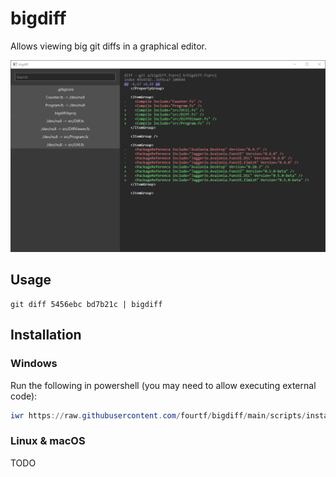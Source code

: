# bigdiff

Allows viewing big git diffs in a graphical editor.

![Screenshot](docs/screenshot.png)


## Usage

```
git diff 5456ebc bd7b21c | bigdiff
```

## Installation

### Windows

Run the following in powershell (you may need to allow executing external code):

```powershell
iwr https://raw.githubusercontent.com/fourtf/bigdiff/main/scripts/install-win-x64.ps1 | iex
```
### Linux & macOS

TODO